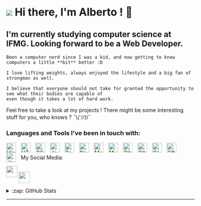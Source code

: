 # <img src="https://raw.githubusercontent.com/stevenrskelton/flag-icon/master/png/16/country-4x3/br.png"> Hi there, I'm Alberto ! 👋 

## I'm currently studying computer science at IFMG. Looking forward to be a Web Developer.

```
Been a computer nerd since I was a kid, and now getting to know computers a little **bit** better :D

I love lifting weights, always enjoyed the lifestyle and a big fan of strongman as well. 

I believe that everyone should not take for granted the opportunity to see what their bodies are capable of 
even though it takes a lot of hard work.

```

Feel free to take a look at my projects ! There might be some interesting stuff for you, who knows ?  ¯\\_(ツ)_/¯


### Languages and Tools I've been in touch with:

<img align="left" alt="Visual Studio Code" width="26px" src="https://cdn.jsdelivr.net/gh/devicons/devicon/icons/vscode/vscode-original.svg" style="padding-right:10px;" />
<img align="left" alt="HTML5" width="26px" src="https://cdn.jsdelivr.net/gh/devicons/devicon/icons/html5/html5-original.svg" style="padding-right:10px;" />
<img align="left" alt="CSS3" width="26px" src="https://cdn.jsdelivr.net/gh/devicons/devicon/icons/css3/css3-original.svg" style="padding-right:10px;" />
<img align="left" alt="JavaScript" width="26px" src="https://cdn.jsdelivr.net/gh/devicons/devicon/icons/javascript/javascript-original.svg" style="padding-right:10px;" />
<img align="left" alt="React" width="26px" src="https://cdn.jsdelivr.net/gh/devicons/devicon/icons/react/react-original.svg" style="padding-right:10px;" />
<img align="left" alt="Node.js" width="26px" src="https://cdn.jsdelivr.net/gh/devicons/devicon/icons/nodejs/nodejs-original.svg" style="padding-right:10px;" />
<img align="left" alt="MongoDB" width="26px" src="https://cdn.jsdelivr.net/gh/devicons/devicon/icons/mongodb/mongodb-original.svg" style="padding-right:10px;" />
<img align="left" alt="MySQL" width="26px" src="https://cdn.jsdelivr.net/gh/devicons/devicon/icons/mysql/mysql-original.svg" style="padding-right:10px;" />
<img align="left" alt="Git" width="26px" src="https://cdn.jsdelivr.net/gh/devicons/devicon/icons/git/git-original.svg" style="padding-right:10px;" />
<img align="left" alt="GitHub" width="26px" src="https://user-images.githubusercontent.com/3369400/139447912-e0f43f33-6d9f-45f8-be46-2df5bbc91289.png" style="padding-right:10px;" />
<img align="left" alt="C/C++" width="26px" src="https://raw.githubusercontent.com/jmnote/z-icons/master/svg/c.svg" style="padding-right:10px;" />
<img align="left" alt="C#" width="26px" src="https://raw.githubusercontent.com/jmnote/z-icons/master/svg/csharp.svg" style="padding-right:10px;" />
<img align="left" alt="Java" width="26px" src="https://raw.githubusercontent.com/jmnote/z-icons/master/svg/java.svg" style="padding-right:10px;" />

<br/>

My Social Media:

[<img align="left" width="30px" src="https://cdn.jsdelivr.net/npm/simple-icons@v3/icons/youtube.svg" />][youtube]

[<img align="left" width="30px" src="https://cdn.jsdelivr.net/npm/simple-icons@v3/icons/instagram.svg" />][instagram]
&nbsp;&nbsp;
<br/>
---

<details>
  <summary>:zap: GitHub Stats</summary>

  <img align="left" alt="codeSTACKr's GitHub Stats" src="https://github-readme-stats.vercel.app/api?username=AlbertoJr789&show_icons=true&hide_border=false&title_color=ff652f&icon_color=FFE400&bg_color=09131B&text_color=ffffff&border_color=0c1a25" />

</details>

---


[youtube]: https://youtube.com/jrdark789
[instagram]: https://www.instagram.com/albertojr789/